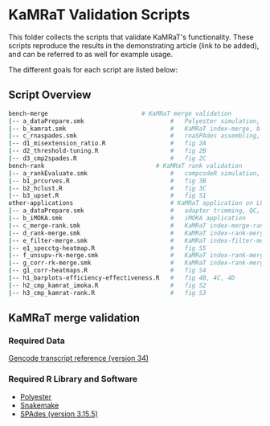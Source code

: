 # KaMRaT Validation Scripts

This folder collects the scripts that validate KaMRaT's functionality. These scripts reproduce the results in the demonstrating article (link to be added), and can be referred to as well for example usage.

The different goals for each script are listed below:

## Script Overview

```bash
bench-merge		                     # KaMRaT merge validation
|-- a_dataPrepare.smk                        #   Polyester simulation, k-mer count table preparation
|-- b_kamrat.smk                             #   KaMRaT index-merge, blastn on KaMRaT contigs
|-- c_rnaspades.smk                          #   rnaSPAdes assembling, blastn on rnaSPAdes contigs
|-- d1_misextension_ratio.R                  #   fig 2A
|-- d2_threshold-tuning.R                    #   fig 2B
|-- d3_cmp2spades.R                          #   fig 2C
bench-rank	                             # KaMRaT rank validation
|-- a_rankEvaluate.smk                       #   compcodeR simulation, KaMRaT index-rank
|-- b1_prcurves.R                            #   fig 3B
|-- b2_hclust.R                              #   fig 3C
|-- b3_upset.R                               #   fig S1
other-applications                           # KaMRaT application on LUADseo and PRADtcga datasets
|-- a_dataPrepare.smk                        #   adapter trimming, QC, and k-mer table preparation
|-- b_iMOKA.smk                              #   iMOKA application
|-- c_merge-rank.smk                         #   KaMRaT index-merge-rank (supervised)
|-- d_rank-merge.smk                         #   KaMRaT index-rank-merge (supervised)
|-- e_filter-merge.smk                       #   KaMRaT index-filter-merge
|-- e1_specctg-heatmap.R                     #   fig S5
|-- f_unsupv-rk-merge.smk                    #   KaMRaT index-rank-merge (unsupervised)
|-- g_corr-rk-merge.smk                      #   KaMRaT index-rank-merge (correlated features)
|-- g1_corr-heatmaps.R                       #   fig S4
|-- h1_barplots-efficiency-effectiveness.R   #   fig 4B, 4C, 4D
|-- h2_cmp_kamrat_imoka.R                    #   fig S2
|-- h3_cmp_kamrat-rank.R                     #   fig S3
```

## KaMRaT merge validation
### Required Data
[Gencode transcript reference (version 34)](https://ftp.ebi.ac.uk/pub/databases/gencode/Gencode_human/release_34/gencode.v34.transcripts.fa.gz)

### Required R Library and Software
- [Polyester](https://bioconductor.org/packages/release/bioc/html/polyester.html)
- [Snakemake](https://snakemake.readthedocs.io/en/stable/index.html)
- [SPAdes (version 3.15.5)](https://cab.spbu.ru/files/release3.15.5/manual.html)
